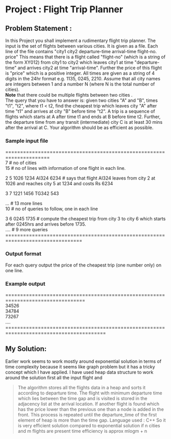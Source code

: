 # Project : Flight Trip Planner
## Problem Statement :
In this Project you shall implement a rudimentary flight trip planner. The input is the set
of flights between various cities. It is given as a file. Each line of the file contains "city1
city2 departure-time arrival-time flight-no. price" This means that there is a flight called
"flight-no" (which is a string of the form XY012) from city1 to city2 which leaves city1 at
time "departure-time" and arrives city2 at time "arrival-time". Further the price of this
flight is "price" which is a positive integer. All times are given as a string of 4 digits in the
24hr format e.g. 1135, 0245, 2210. Assume that all city names are integers between 1
and a number N (where N is the total number of cities).<br>
**Note** that there could be multiple flights between two cities .<br>
The query that you have to answer is: given two cities "A" and "B", times "t1", "t2",
where t1 < t2, find the cheapest trip which leaves city "A" after time "t1" and arrives at
city "B" before time "t2". A trip is a sequence of flights which starts at A after time t1 and
ends at B before time t2. Further, the departure time from any transit (intermediate) city
C is at least 30 mins after the arrival at C.
Your algorithm should be as efficient as possible.
### Sample input file

=====================================================================  
7 # no of cities  
15 # no of lines with information of one flight in each line.

2 5 1026 1234 AI324 6234 # says that flight AI324 leaves from city 2 at 1026 and reaches city 5 at 1234 and costs Rs 6234

3 7 1221 1456 TG342 543

... # 13 more lines  
10 # no of queries to follow, one in each line  

3 6 0245 1735 # compute the cheapest trip from city 3 to city 6 which starts after 0245hrs and arrives before 1735.   
.... # 9 more queries  
\================================================================================  
### Output format  
For each query output the price of the cheapest trip (one number only) on one line. 

### Example output  
\=================================================================================  
34526  
34784   
73267  
....  
\========================================================================================

## My Solution:
Earlier work seems to work mostly around exponential solution in terms of time
complexity because it seems like graph problem but it has a tricky concept which I have
applied.
I have used heap data structure to work around the solution first all the input flight and
> The algorithm stores all the flights data in a heap and sorts it according to departure
time.
> The flight with minimum departure time which lies between the time gap and is visited
is stored in the adjacency list at the arrival location.
> If another flight is found which has the price lower than the previous one than a node is
added in the front.
> This process is repeated until the departure_time of the first element of heap is more
than the time gap.
Language used : C++
So it is very efficient solution compared to exponential solution if n cities and m flights
are present time efficiency is approx mlogm + n



